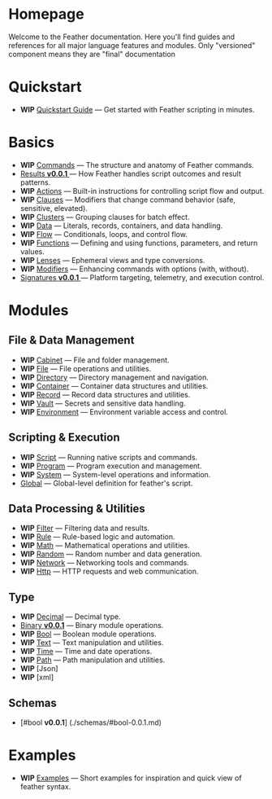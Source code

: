 # Homepage

Welcome to the Feather documentation. Here you'll find guides and references for all major language features and modules.
Only "versioned" component means they are "final" documentation

# Quickstart

- **WIP** [Quickstart Guide](./quickstart.md) — Get started with Feather scripting in minutes.

# Basics

- **WIP** [Commands](./basics/commands.md) — The structure and anatomy of Feather commands.
- [Results **v0.0.1** ](./basics/results-0.0.1.md) — How Feather handles script outcomes and result patterns.
- **WIP** [Actions](./basics/actions.md) — Built-in instructions for controlling script flow and output.
- **WIP** [Clauses](./basics/clauses.md) — Modifiers that change command behavior (safe, sensitive, elevated).
- **WIP** [Clusters](./basics/clusters.md) — Grouping clauses for batch effect.
- **WIP** [Data](./basics/data.md) — Literals, records, containers, and data handling.
- **WIP** [Flow](./basics/flow.md) — Conditionals, loops, and control flow.
- **WIP** [Functions](./basics/functions.md) — Defining and using functions, parameters, and return values.
- **WIP** [Lenses](./basics/lenses.md) — Ephemeral views and type conversions.
- **WIP** [Modifiers](./basics/modifiers.md) — Enhancing commands with options (with, without).
- [Signatures **v0.0.1** ](./basics/signatures-0.0.1.md) — Platform targeting, telemetry, and execution control.

# Modules

## File & Data Management

- **WIP** [Cabinet](./modules/cabinet.md) — File and folder management.
- **WIP** [File](./modules/file.md) — File operations and utilities.
- **WIP** [Directory](./modules/directory.md) — Directory management and navigation.
- **WIP** [Container](./modules/container.md) — Container data structures and utilities.
- **WIP** [Record](./modules/record.md) — Record data structures and utilities.
- **WIP** [Vault](./modules/vault.md) — Secrets and sensitive data handling.
- **WIP** [Environment](./modules/environment.md) — Environment variable access and control.

## Scripting & Execution

- **WIP** [Script](./modules/script.md) — Running native scripts and commands.
- **WIP** [Program](./modules/program.md) — Program execution and management.
- **WIP** [System](./modules/system.md) — System-level operations and information.
- [Global](./modules/globals-0.0.1.md) — Global-level definition for feather's script.

## Data Processing & Utilities

- **WIP** [Filter](./modules/filter.md) — Filtering data and results.
- **WIP** [Rule](./modules/rule.md) — Rule-based logic and automation.
- **WIP** [Math](./modules/math.md) — Mathematical operations and utilities.
- **WIP** [Random](./modules/random.md) — Random number and data generation.
- **WIP** [Network](./modules/network.md) — Networking tools and commands.
- **WIP** [Http](./modules/http.md) — HTTP requests and web communication.

## Type

- **WIP** [Decimal](./modules/decimal.md) — Decimal type.
- [Binary **v0.0.1**](./modules/binary/0.0.1.md) — Binary module operations.
- **WIP** [Bool](./modules/bool.md) — Boolean module operations.
- **WIP** [Text](./modules/text.md) — Text manipulation and utilities.
- **WIP** [Time](./modules/time.md) — Time and date operations.
- **WIP** [Path](./modules/path.md) — Path manipulation and utilities.
- **WIP** [Json]
- **WIP** [xml]

## Schemas

- [#bool **v0.0.1**] (./schemas/#bool-0.0.1.md)

# Examples

- **WIP** [Examples](./examples.md) — Short examples for inspiration and quick view of feather syntax.
